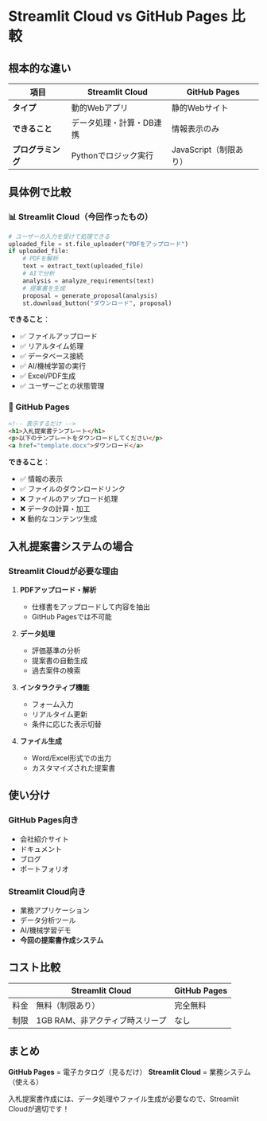 # Streamlit Cloud vs GitHub Pages 比較

## 根本的な違い

| 項目 | Streamlit Cloud | GitHub Pages |
|------|----------------|--------------|
| **タイプ** | 動的Webアプリ | 静的Webサイト |
| **できること** | データ処理・計算・DB連携 | 情報表示のみ |
| **プログラミング** | Pythonでロジック実行 | JavaScript（制限あり） |

## 具体例で比較

### 📊 Streamlit Cloud（今回作ったもの）
```python
# ユーザーの入力を受けて処理できる
uploaded_file = st.file_uploader("PDFをアップロード")
if uploaded_file:
    # PDFを解析
    text = extract_text(uploaded_file)
    # AIで分析
    analysis = analyze_requirements(text)
    # 提案書を生成
    proposal = generate_proposal(analysis)
    st.download_button("ダウンロード", proposal)
```

**できること**：
- ✅ ファイルアップロード
- ✅ リアルタイム処理
- ✅ データベース接続
- ✅ AI/機械学習の実行
- ✅ Excel/PDF生成
- ✅ ユーザーごとの状態管理

### 📄 GitHub Pages
```html
<!-- 表示するだけ -->
<h1>入札提案書テンプレート</h1>
<p>以下のテンプレートをダウンロードしてください</p>
<a href="template.docx">ダウンロード</a>
```

**できること**：
- ✅ 情報の表示
- ✅ ファイルのダウンロードリンク
- ❌ ファイルのアップロード処理
- ❌ データの計算・加工
- ❌ 動的なコンテンツ生成

## 入札提案書システムの場合

### Streamlit Cloudが必要な理由

1. **PDFアップロード・解析**
   - 仕様書をアップロードして内容を抽出
   - GitHub Pagesでは不可能

2. **データ処理**
   - 評価基準の分析
   - 提案書の自動生成
   - 過去案件の検索

3. **インタラクティブ機能**
   - フォーム入力
   - リアルタイム更新
   - 条件に応じた表示切替

4. **ファイル生成**
   - Word/Excel形式での出力
   - カスタマイズされた提案書

## 使い分け

### GitHub Pages向き
- 会社紹介サイト
- ドキュメント
- ブログ
- ポートフォリオ

### Streamlit Cloud向き
- 業務アプリケーション
- データ分析ツール
- AI/機械学習デモ
- **今回の提案書作成システム**

## コスト比較

| | Streamlit Cloud | GitHub Pages |
|---|---|---|
| 料金 | 無料（制限あり） | 完全無料 |
| 制限 | 1GB RAM、非アクティブ時スリープ | なし |

## まとめ

**GitHub Pages** = 電子カタログ（見るだけ）
**Streamlit Cloud** = 業務システム（使える）

入札提案書作成には、データ処理やファイル生成が必要なので、Streamlit Cloudが適切です！